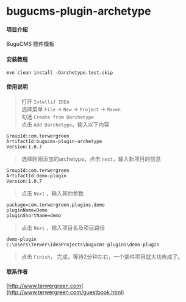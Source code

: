# bugucms-plugin-archetype

#### 项目介绍
BuguCMS 插件模板


#### 安装教程

```
mvn clean install -Darchetype.test.skip
```

#### 使用说明

> 打开 ``IntelliJ IDEA``             
> 选择菜单 ``File`` -> ``New`` -> ``Project`` -> ``Maven``             
> 勾选 ``Create from Darchetype``            
> 点击 ``Add Darchetype``，输入以下内容                  

```
GroupId:com.terwergreen         
ArtifactId:bugucms-plugin-archetype                   
Version:1.0.7             
```

> 选择刚刚添加的archetype，点击 ``next``，输入新项目的信息                 

```
GroupId:com.terwergreen                      
ArtifactId:demo-plugin                                 
Version:1.0.7           
```

> 点击 ``Next`` ，输入其他参数            

```
package=com.terwergreen.plugins.demo
pluginName=Demo
pluginShortName=demo
```

> 点击 ``Next`` ，输入项目名及项目路径            

```
demo-plugin      
C:\Users\Terwer\IdeaProjects\bugucms-plugins\demo-plugin
```

> 点击 ``Finish``， 完成，等待2分钟左右，一个插件项目就大功告成了。                 

#### 联系作者

[http://www.terwergreen.com](http://www.terwergreen.com/guestbook.html)